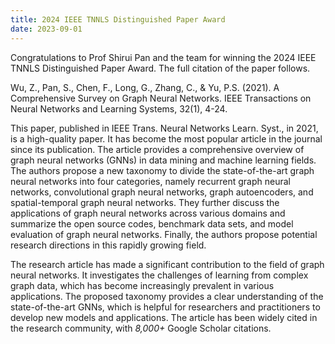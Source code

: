 ```yaml
---
title: 2024 IEEE TNNLS Distinguished Paper Award
date: 2023-09-01
---
```


Congratulations to Prof Shirui Pan and the team for winning the 2024 IEEE TNNLS Distinguished Paper Award. The full citation of the paper follows.

<!--more-->

Wu, Z., Pan, S., Chen, F., Long, G., Zhang, C., & Yu, P.S. (2021). A Comprehensive Survey on Graph Neural Networks. IEEE Transactions on Neural Networks and Learning Systems, 32(1), 4-24.

This paper, published in IEEE Trans. Neural Networks Learn. Syst., in 2021, is a high-quality paper. It has become the most popular article in the journal since its publication. The article provides a comprehensive overview of graph neural networks (GNNs) in data mining and machine learning fields. The authors propose a new taxonomy to divide the state-of-the-art graph neural networks into four categories, namely recurrent graph neural networks, convolutional graph neural networks, graph autoencoders, and spatial-temporal graph neural networks. They further discuss the applications of graph neural networks across various domains and summarize the open source codes, benchmark data sets, and model evaluation of graph neural networks. Finally, the authors propose potential research directions in this rapidly growing field.

The research article has made a significant contribution to the field of graph neural networks. It investigates the challenges of learning from complex graph data, which has become increasingly prevalent in various applications. The proposed taxonomy provides a clear understanding of the state-of-the-art GNNs, which is helpful for researchers and practitioners to develop new models and applications. The article has been widely cited in the research community, with *8,000+* Google Scholar citations. 
